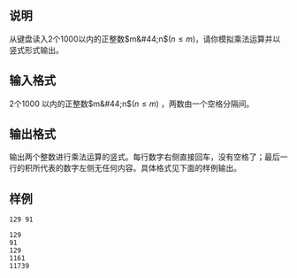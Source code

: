 <h2>说明</h2>

从键盘读入$2$个$1000$以内的正整数$m&#44;n$($n ≤m$)，请你模拟乘法运算并以竖式形式输出。
<h2>输入格式</h2>

2个$1000$ 以内的正整数$m&#44;n$($n≤m$) ，两数由一个空格分隔间。

<h2>输出格式</h2>

输出两个整数进行乘法运算的竖式。每行数字右侧直接回车，没有空格了；最后一行的积所代表的数字左侧无任何内容。具体格式见下面的样例输出。

<h2>样例</h2>
<pre><code class="language-input1">129 91</code></pre><pre><code class="language-output1">129
91
129
1161
11739</code></pre>
